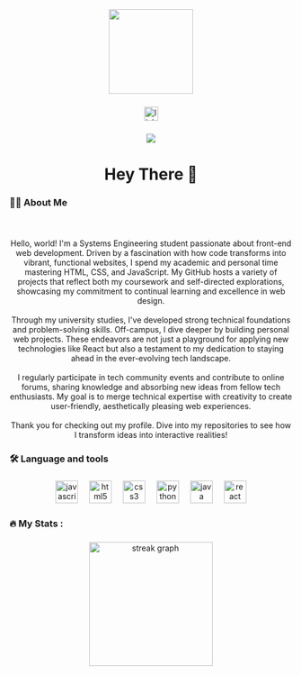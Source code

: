 <div align="center">
  <img height="150" src="[https://media3.giphy.com/media/v1.Y2lkPTc5MGI3NjExbmZ0ZjBnZ2ZuM3JkNXg2MXY3cWRodjFmZnpqdG94aGRwcmpreG5vYiZlcD12MV9pbnRlcm5hbF9naWZfYnlfaWQmY3Q9Zw/YW1g39jepet2t5bcSh/giphy.gif](https://media.giphy.com/media/v1.Y2lkPTc5MGI3NjExanJ6am90ZzV5eGRvYW00Z24xdjQ4M2NwNnY5amhzMGkzanBxZWl3NyZlcD12MV9naWZzX3NlYXJjaCZjdD1n/YW1g39jepet2t5bcSh/giphy.gif)"  />
</div>

###

<div align="center">
  <a href="https://www.linkedin.com/in/zenen-contreras-royero-726523259/" target="_blank">
    <img src="https://img.shields.io/static/v1?message=LinkedIn&logo=linkedin&label=&color=0077B5&logoColor=white&labelColor=&style=for-the-badge" height="25" alt="linkedin logo"  />
  </a>
</div>

###

<div align="center">
  <img src="https://visitor-badge.laobi.icu/badge?page_id=ZenenContreras.ZenenContreras&left_color=yellow&right_color=blue"  />
</div>

###

<h1 align="center">Hey There 👋</h1>

###

<h3 align="left">👩‍💻  About Me</h3>

###

<br clear="both">

<p align="center">Hello, world! I'm a Systems Engineering student passionate about front-end web development.  Driven by a fascination with how code transforms into vibrant, functional websites, I spend my academic and personal time mastering HTML, CSS, and JavaScript. My GitHub hosts a variety of projects that reflect both my coursework and self-directed explorations, showcasing my commitment to continual learning and excellence in web design.<br><br>Through my university studies, I've developed strong technical foundations and problem-solving skills. Off-campus, I dive deeper by building personal web projects. These endeavors are not just a playground for applying new technologies like React but also a testament to my dedication to staying ahead in the ever-evolving tech landscape.<br><br>I regularly participate in tech community events and contribute to online forums, sharing knowledge and absorbing new ideas from fellow tech enthusiasts. My goal is to merge technical expertise with creativity to create user-friendly, aesthetically pleasing web experiences.<br><br>Thank you for checking out my profile. Dive into my repositories to see how I transform ideas into interactive realities!</p>

###

<h3 align="left">🛠 Language and tools</h3>

###

<div align="center">
  <img src="https://cdn.jsdelivr.net/gh/devicons/devicon/icons/javascript/javascript-original.svg" height="40" alt="javascript logo"  />
  <img width="12" />
  <img src="https://cdn.jsdelivr.net/gh/devicons/devicon/icons/html5/html5-original.svg" height="40" alt="html5 logo"  />
  <img width="12" />
  <img src="https://cdn.jsdelivr.net/gh/devicons/devicon/icons/css3/css3-original.svg" height="40" alt="css3 logo"  />
  <img width="12" />
  <img src="https://cdn.jsdelivr.net/gh/devicons/devicon/icons/python/python-original.svg" height="40" alt="python logo"  />
  <img width="12" />
  <img src="https://cdn.jsdelivr.net/gh/devicons/devicon/icons/java/java-original.svg" height="40" alt="java logo"  />
  <img width="12" />
  <img src="https://cdn.jsdelivr.net/gh/devicons/devicon/icons/react/react-original.svg" height="40" alt="react logo"  />
</div>

###

<h3 align="left">🔥   My Stats :</h3>

###

<div align="center">
  <img src="https://streak-stats.demolab.com?user=ZenenContreras&locale=en&mode=daily&theme=dark&hide_border=false&border_radius=5&order=3" height="220" alt="streak graph"  />
</div>

###
